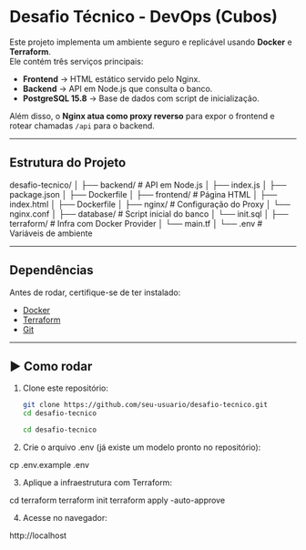 # Desafio Técnico - DevOps (Cubos)

Este projeto implementa um ambiente seguro e replicável usando **Docker** e **Terraform**.  
Ele contém três serviços principais:  

- **Frontend** → HTML estático servido pelo Nginx.  
- **Backend** → API em Node.js que consulta o banco.  
- **PostgreSQL 15.8** → Base de dados com script de inicialização.  

Além disso, o **Nginx atua como proxy reverso** para expor o frontend e rotear chamadas `/api` para o backend.

---

## Estrutura do Projeto
desafio-tecnico/
│
├── backend/ # API em Node.js
│ ├── index.js
│ ├── package.json
│ ├── Dockerfile
│
├── frontend/ # Página HTML
│ ├── index.html
│ ├── Dockerfile
│
├── nginx/ # Configuração do Proxy
│ └── nginx.conf
│
├── database/ # Script inicial do banco
│ └── init.sql
│
├── terraform/ # Infra com Docker Provider
│ └── main.tf
│
└── .env # Variáveis de ambiente


---

## Dependências

Antes de rodar, certifique-se de ter instalado:  

- [Docker](https://docs.docker.com/get-docker/)  
- [Terraform](https://developer.hashicorp.com/terraform/downloads)  
- [Git](https://git-scm.com/downloads)  

---

## ▶️ Como rodar

1. Clone este repositório:
   ```bash
   git clone https://github.com/seu-usuario/desafio-tecnico.git
   cd desafio-tecnico

   cd desafio-tecnico

2. Crie o arquivo .env (já existe um modelo pronto no repositório):

cp .env.example .env

3. Aplique a infraestrutura com Terraform:

cd terraform
terraform init
terraform apply -auto-approve

4. Acesse no navegador:

http://localhost